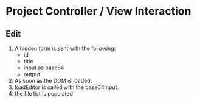 # Project Controller / View Interaction
## Edit
1. A hidden form is sent with the following:
    * id
    * title
    * input as base64
    * output
2. As soon as the DOM is loaded, 
  1. loadEditor is called with the base64Input.
  2. the file list is populated

